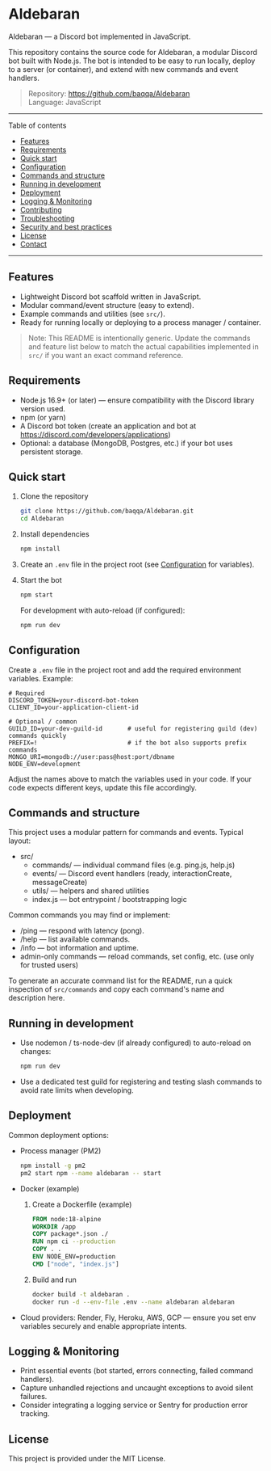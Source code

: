 # Aldebaran

Aldebaran — a Discord bot implemented in JavaScript.

This repository contains the source code for Aldebaran, a modular Discord bot built with Node.js. The bot is intended to be easy to run locally, deploy to a server (or container), and extend with new commands and event handlers.

> Repository: https://github.com/baqqa/Aldebaran  
> Language: JavaScript

---

Table of contents
- [Features](#features)
- [Requirements](#requirements)
- [Quick start](#quick-start)
- [Configuration](#configuration)
- [Commands and structure](#commands-and-structure)
- [Running in development](#running-in-development)
- [Deployment](#deployment)
- [Logging & Monitoring](#logging--monitoring)
- [Contributing](#contributing)
- [Troubleshooting](#troubleshooting)
- [Security and best practices](#security-and-best-practices)
- [License](#license)
- [Contact](#contact)

---

## Features

- Lightweight Discord bot scaffold written in JavaScript.
- Modular command/event structure (easy to extend).
- Example commands and utilities (see `src/`).
- Ready for running locally or deploying to a process manager / container.

> Note: This README is intentionally generic. Update the commands and feature list below to match the actual capabilities implemented in `src/` if you want an exact command reference.

## Requirements

- Node.js 16.9+ (or later) — ensure compatibility with the Discord library version used.
- npm (or yarn)
- A Discord bot token (create an application and bot at https://discord.com/developers/applications)
- Optional: a database (MongoDB, Postgres, etc.) if your bot uses persistent storage.

## Quick start

1. Clone the repository
   ```bash
   git clone https://github.com/baqqa/Aldebaran.git
   cd Aldebaran
   ```

2. Install dependencies
   ```bash
   npm install
   ```

3. Create an `.env` file in the project root (see [Configuration](#configuration) for variables).

4. Start the bot
   ```bash
   npm start
   ```
   For development with auto-reload (if configured):
   ```bash
   npm run dev
   ```

## Configuration

Create a `.env` file in the project root and add the required environment variables. Example:

```env
# Required
DISCORD_TOKEN=your-discord-bot-token
CLIENT_ID=your-application-client-id

# Optional / common
GUILD_ID=your-dev-guild-id       # useful for registering guild (dev) commands quickly
PREFIX=!                         # if the bot also supports prefix commands
MONGO_URI=mongodb://user:pass@host:port/dbname
NODE_ENV=development
```

Adjust the names above to match the variables used in your code. If your code expects different keys, update this file accordingly.

## Commands and structure

This project uses a modular pattern for commands and events. Typical layout:

- src/
  - commands/    — individual command files (e.g. ping.js, help.js)
  - events/      — Discord event handlers (ready, interactionCreate, messageCreate)
  - utils/       — helpers and shared utilities
  - index.js     — bot entrypoint / bootstrapping logic

Common commands you may find or implement:
- /ping — respond with latency (pong).
- /help — list available commands.
- /info — bot information and uptime.
- admin-only commands — reload commands, set config, etc. (use only for trusted users)

To generate an accurate command list for the README, run a quick inspection of `src/commands` and copy each command's name and description here.

## Running in development

- Use nodemon / ts-node-dev (if already configured) to auto-reload on changes:
  ```bash
  npm run dev
  ```

- Use a dedicated test guild for registering and testing slash commands to avoid rate limits when developing.

## Deployment

Common deployment options:

- Process manager (PM2)
  ```bash
  npm install -g pm2
  pm2 start npm --name aldebaran -- start
  ```

- Docker (example)
  1. Create a Dockerfile (example)
     ```dockerfile
     FROM node:18-alpine
     WORKDIR /app
     COPY package*.json ./
     RUN npm ci --production
     COPY . .
     ENV NODE_ENV=production
     CMD ["node", "index.js"]
     ```
  2. Build and run
     ```bash
     docker build -t aldebaran .
     docker run -d --env-file .env --name aldebaran aldebaran
     ```

- Cloud providers: Render, Fly, Heroku, AWS, GCP — ensure you set env variables securely and enable appropriate intents.

## Logging & Monitoring

- Print essential events (bot started, errors connecting, failed command handlers).
- Capture unhandled rejections and uncaught exceptions to avoid silent failures.
- Consider integrating a logging service or Sentry for production error tracking.

## License

This project is provided under the MIT License.
